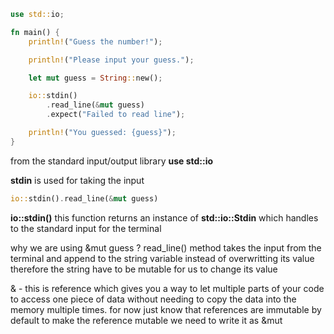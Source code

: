 ```rust
use std::io;

fn main() {
    println!("Guess the number!");

    println!("Please input your guess.");

    let mut guess = String::new();

    io::stdin()
        .read_line(&mut guess)
        .expect("Failed to read line");

    println!("You guessed: {guess}");
}
```

from the standard input/output library **use std::io**

**stdin** is used for taking the input

```rust
io::stdin().read_line(&mut guess)
```

**io::stdin()** this function returns an instance of **std::io::Stdin** which handles to the standard input for the terminal

why we are using &mut guess ?
read_line() method takes the input from the terminal and append to the string variable instead of overwritting its value
therefore the string have to be mutable for us to change its value

& - this is reference
which gives you a way to let multiple parts of your code to access one piece of data without needing to copy the data into the memory multiple times.
for now just know that references are immutable by default
to make the reference mutable we need to write it as &mut 